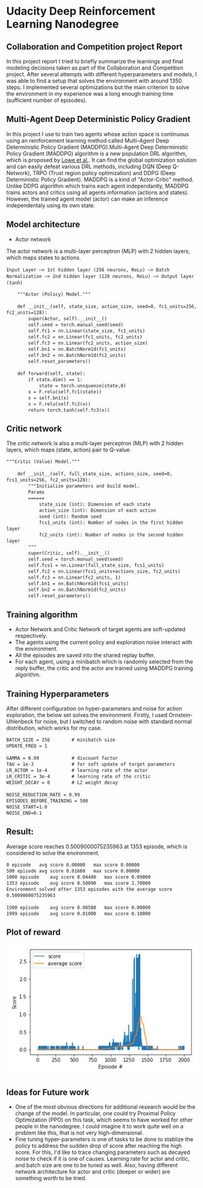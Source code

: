 # Udacity Deep Reinforcement Learning Nanodegree

## Collaboration and Competition project Report

In this project report I tried to briefly summarize the learnings and final modeling decisions taken as part of the Collaboration and Competition project. After several attempts with different hyperparameters and models, I was able to find a setup that solves the environment with around 1350 steps. I implemented several optimizations but the main criterion to solve the environment in my experience was a long enough training time (sufficient number of episodes).

## Multi-Agent Deep Deterministic Policy Gradient
In this project I use to train two agents whose action space is continuous using an reinforcement learning method called Multi-Agent Deep Deterministic Policy Gradient (MADDPG).Multi-Agent Deep Deterministic Policy Gradient (MADDPG) algorithm is a new population DRL algorithm, which is proposed by [Lowe et al.](https://papers.nips.cc/paper/7217-multi-agent-actor-critic-for-mixed-cooperative-competitive-environments.pdf). It can find the global optimization solution and can easily defeat various DRL methods, including DQN (Deep Q-Network), TRPO (Trust region policy optimization) and DDPG (Deep Deterministic Policy Gradient). MADDPG is a kind of "Actor-Critic" method. Unlike DDPG algorithm which trains each agent independantly, MADDPG trains actors and critics using all agents information (actions and states). However, the trained agent model (actor) can make an inference independentaly using its own state.

## Model architecture
 - Actor network

The actor network is a multi-layer perceptron (MLP) with 2 hidden layers, which maps states to actions.

```Input Layer —> 1st hidden layer (256 neurons, ReLu) —> Batch Normalization —> 2nd hidden layer (128 neurons, ReLu) —> Output layer (tanh)```

```class Actor(nn.Module):
    """Actor (Policy) Model."""

    def __init__(self, state_size, action_size, seed=0, fc1_units=256, fc2_units=128):
        super(Actor, self).__init__()
        self.seed = torch.manual_seed(seed)
        self.fc1 = nn.Linear(state_size, fc1_units)
        self.fc2 = nn.Linear(fc1_units, fc2_units)
        self.fc3 = nn.Linear(fc2_units, action_size)
        self.bn1 = nn.BatchNorm1d(fc1_units)
        self.bn2 = nn.BatchNorm1d(fc2_units)
        self.reset_parameters()
        
    def forward(self, state):
        if state.dim() == 1:
            state = torch.unsqueeze(state,0)
        x = F.relu(self.fc1(state))
        x = self.bn1(x)
        x = F.relu(self.fc2(x))
        return torch.tanh(self.fc3(x))
```

## Critic network

The critic network is also a multi-layer perceptron (MLP) with 2 hidden layers, which maps (state, action) pair to Q-value.
```
"""Critic (Value) Model."""

    def __init__(self, full_state_size, actions_size, seed=0, fcs1_units=256, fc2_units=128):
        """Initialize parameters and build model.
        Params
        ======
            state_size (int): Dimension of each state
            action_size (int): Dimension of each action
            seed (int): Random seed
            fcs1_units (int): Number of nodes in the first hidden layer
            fc2_units (int): Number of nodes in the second hidden layer
        """
        super(Critic, self).__init__()
        self.seed = torch.manual_seed(seed)
        self.fcs1 = nn.Linear(full_state_size, fcs1_units)
        self.fc2 = nn.Linear(fcs1_units+actions_size, fc2_units)
        self.fc3 = nn.Linear(fc2_units, 1)
        self.bn1 = nn.BatchNorm1d(fcs1_units)
        self.bn2 = nn.BatchNorm1d(fc2_units)
        self.reset_parameters()
```
## Training algorithm
 - Actor Network and Critic Network of target agents are soft-updated respectively.
 - The agents using the current policy and exploration noise interact with the environment.
 - All the episodes are saved into the shared replay buffer.
 - For each agent, using a minibatch which is randomly selected from the reply buffer, the critic and the actor are trained using MADDPG training algorithm.

## Training Hyperparameters
After different configuration on hyper-parameters and noise for action exploration, the below set solves the environment. Firstly, I used Ornstein-Uhlenbeck for noise, but I switched to random noise with standard normal distribution, which works for my case.

```BUFFER_SIZE = int(1e5)  # replay buffer size
BATCH_SIZE = 256        # minibatch size
UPDATE_FREQ = 1

GAMMA = 0.99            # discount factor
TAU = 1e-3              # for soft update of target parameters
LR_ACTOR = 1e-4         # learning rate of the actor 
LR_CRITIC = 3e-4        # learning rate of the critic
WEIGHT_DECAY = 0        # L2 weight decay

NOISE_REDUCTION_RATE = 0.99
EPISODES_BEFORE_TRAINING = 500
NOISE_START=1.0
NOISE_END=0.1
```

## Result: 
Average score reaches 0.5009000075235963 at 1353 episode, which is considered to solve the environment.
```
0 episode	avg score 0.00000	max score 0.00000
500 episode	avg score 0.01660	max score 0.00000
1000 episode	avg score 0.04480	max score 0.09000
1353 episode	avg score 0.50090	max score 2.70000
Environment solved after 1353 episodes with the average score 0.5009000075235963

1500 episode	avg score 0.08580	max score 0.00000
1999 episode	avg score 0.01000	max score 0.10000

```

## Plot of reward
![ ](/plot.png)

## Ideas for Future work
 - One of the most obvious directions for additional research would be the change of the model. In particular, one could try Proximal Policy Optimization (PPO) on this task, which seems to have worked for other people in the nanodegree. I could imagine it to work quite well on a problem like this, that is not very high-dimensional.
 - Fine tuning hyper-parameters is one of tasks to be done to stablize the policy to address the sudden drop of score after reaching the high score. For this, I'd like to trace changing parameters such as decayed noise to check if it is one of causes. Learning rate for actor and critic, and batch size are one to be tuned as well. Also, having different network architecture for actor and critic (deeper or wider) are something worth to be tried.


